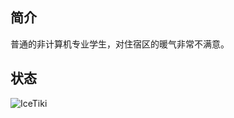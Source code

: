 ## 简介

普通的非计算机专业学生，对住宿区的暖气非常不满意。

## 状态

<img align="center" src="https://github-readme-stats.vercel.app/api?username=IceTiki&show_icons=true" alt="IceTiki" />
